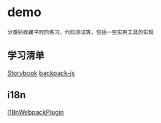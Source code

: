 # demo 

    分类别收藏平时的练习，代码测试等，包括一些实用工具的实现


## 学习清单
[Storybook](https://storybook.js.org/)
[backpack-js](https://www.npmjs.com/package/backpack-js)

## i18n
[I18nWebpackPlugin](https://www.webpackjs.com/plugins/i18n-webpack-plugin/)